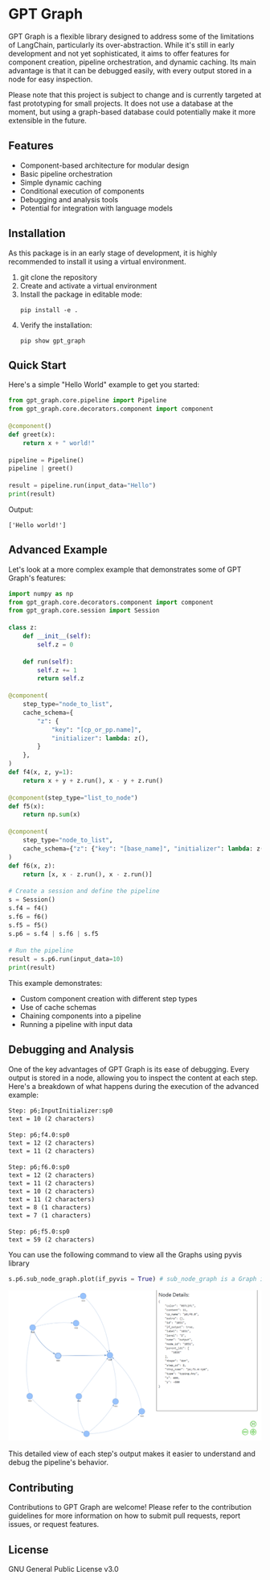 # GPT Graph

GPT Graph is a flexible library designed to address some of the limitations of LangChain, particularly its over-abstraction. While it's still in early development and not yet sophisticated, it aims to offer features for component creation, pipeline orchestration, and dynamic caching. Its main advantage is that it can be debugged easily, with every output stored in a node for easy inspection.

Please note that this project is subject to change and is currently targeted at fast prototyping for small projects. It does not use a database at the moment, but using a graph-based database could potentially make it more extensible in the future.

## Features

- Component-based architecture for modular design
- Basic pipeline orchestration
- Simple dynamic caching
- Conditional execution of components
- Debugging and analysis tools
- Potential for integration with language models

## Installation

As this package is in an early stage of development, it is highly recommended to install it using a virtual environment.

1. git clone the repository
2. Create and activate a virtual environment
3. Install the package in editable mode:
   ```
   pip install -e .
   ```
4. Verify the installation:
   ```
   pip show gpt_graph
   ```

## Quick Start

Here's a simple "Hello World" example to get you started:

```python
from gpt_graph.core.pipeline import Pipeline
from gpt_graph.core.decorators.component import component

@component()
def greet(x):
    return x + " world!"

pipeline = Pipeline()
pipeline | greet()

result = pipeline.run(input_data="Hello")
print(result)
```

Output:
```
['Hello world!']
```

## Advanced Example

Let's look at a more complex example that demonstrates some of GPT Graph's features:

```python
import numpy as np
from gpt_graph.core.decorators.component import component
from gpt_graph.core.session import Session

class z:
    def __init__(self):
        self.z = 0

    def run(self):
        self.z += 1
        return self.z

@component(
    step_type="node_to_list",
    cache_schema={
        "z": {
            "key": "[cp_or_pp.name]",
            "initializer": lambda: z(),
        }
    },
)
def f4(x, z, y=1):
    return x + y + z.run(), x - y + z.run()

@component(step_type="list_to_node")
def f5(x):
    return np.sum(x)

@component(
    step_type="node_to_list",
    cache_schema={"z": {"key": "[base_name]", "initializer": lambda: z()}},
)
def f6(x, z):
    return [x, x - z.run(), x - z.run()]

# Create a session and define the pipeline
s = Session()
s.f4 = f4()
s.f6 = f6()
s.f5 = f5()
s.p6 = s.f4 | s.f6 | s.f5

# Run the pipeline
result = s.p6.run(input_data=10)
print(result)
```

This example demonstrates:
- Custom component creation with different step types
- Use of cache schemas
- Chaining components into a pipeline
- Running a pipeline with input data

## Debugging and Analysis

One of the key advantages of GPT Graph is its ease of debugging. Every output is stored in a node, allowing you to inspect the content at each step. Here's a breakdown of what happens during the execution of the advanced example:

```
Step: p6;InputInitializer:sp0
text = 10 (2 characters)

Step: p6;f4.0:sp0
text = 12 (2 characters)
text = 11 (2 characters)

Step: p6;f6.0:sp0
text = 12 (2 characters)
text = 11 (2 characters)
text = 10 (2 characters)
text = 11 (2 characters)
text = 8 (1 characters)
text = 7 (1 characters)

Step: p6;f5.0:sp0
text = 59 (2 characters)
```

You can use the following command to view all the Graphs using pyvis library
```python
s.p6.sub_node_graph.plot(if_pyvis = True) # sub_node_graph is a Graph instance
```
![Node Graph Plot](node_graph_plot.PNG)

This detailed view of each step's output makes it easier to understand and debug the pipeline's behavior.

## Contributing

Contributions to GPT Graph are welcome! Please refer to the contribution guidelines for more information on how to submit pull requests, report issues, or request features. 

## License

GNU General Public License v3.0


